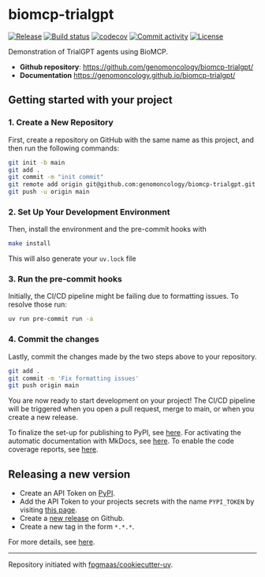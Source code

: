 # biomcp-trialgpt

[![Release](https://img.shields.io/github/v/release/genomoncology/biomcp-trialgpt)](https://img.shields.io/github/v/release/genomoncology/biomcp-trialgpt)
[![Build status](https://img.shields.io/github/actions/workflow/status/genomoncology/biomcp-trialgpt/main.yml?branch=main)](https://github.com/genomoncology/biomcp-trialgpt/actions/workflows/main.yml?query=branch%3Amain)
[![codecov](https://codecov.io/gh/genomoncology/biomcp-trialgpt/branch/main/graph/badge.svg)](https://codecov.io/gh/genomoncology/biomcp-trialgpt)
[![Commit activity](https://img.shields.io/github/commit-activity/m/genomoncology/biomcp-trialgpt)](https://img.shields.io/github/commit-activity/m/genomoncology/biomcp-trialgpt)
[![License](https://img.shields.io/github/license/genomoncology/biomcp-trialgpt)](https://img.shields.io/github/license/genomoncology/biomcp-trialgpt)

Demonstration of TrialGPT agents using BioMCP.

- **Github repository**: <https://github.com/genomoncology/biomcp-trialgpt/>
- **Documentation** <https://genomoncology.github.io/biomcp-trialgpt/>

## Getting started with your project

### 1. Create a New Repository

First, create a repository on GitHub with the same name as this project, and then run the following commands:

```bash
git init -b main
git add .
git commit -m "init commit"
git remote add origin git@github.com:genomoncology/biomcp-trialgpt.git
git push -u origin main
```

### 2. Set Up Your Development Environment

Then, install the environment and the pre-commit hooks with

```bash
make install
```

This will also generate your `uv.lock` file

### 3. Run the pre-commit hooks

Initially, the CI/CD pipeline might be failing due to formatting issues. To resolve those run:

```bash
uv run pre-commit run -a
```

### 4. Commit the changes

Lastly, commit the changes made by the two steps above to your repository.

```bash
git add .
git commit -m 'Fix formatting issues'
git push origin main
```

You are now ready to start development on your project!
The CI/CD pipeline will be triggered when you open a pull request, merge to main, or when you create a new release.

To finalize the set-up for publishing to PyPI, see [here](https://fpgmaas.github.io/cookiecutter-uv/features/publishing/#set-up-for-pypi).
For activating the automatic documentation with MkDocs, see [here](https://fpgmaas.github.io/cookiecutter-uv/features/mkdocs/#enabling-the-documentation-on-github).
To enable the code coverage reports, see [here](https://fpgmaas.github.io/cookiecutter-uv/features/codecov/).

## Releasing a new version

- Create an API Token on [PyPI](https://pypi.org/).
- Add the API Token to your projects secrets with the name `PYPI_TOKEN` by visiting [this page](https://github.com/genomoncology/biomcp-trialgpt/settings/secrets/actions/new).
- Create a [new release](https://github.com/genomoncology/biomcp-trialgpt/releases/new) on Github.
- Create a new tag in the form `*.*.*`.

For more details, see [here](https://fpgmaas.github.io/cookiecutter-uv/features/cicd/#how-to-trigger-a-release).

---

Repository initiated with [fpgmaas/cookiecutter-uv](https://github.com/fpgmaas/cookiecutter-uv).
